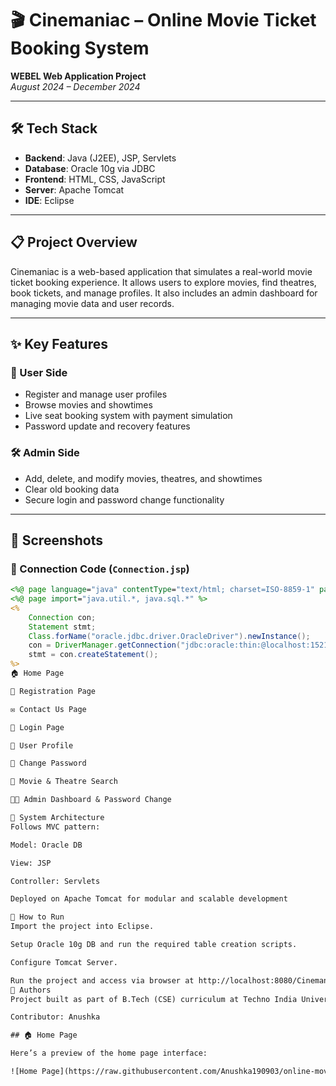 # 🎬 Cinemaniac – Online Movie Ticket Booking System

**WEBEL Web Application Project**  
_August 2024 – December 2024_

---

## 🛠 Tech Stack

- **Backend**: Java (J2EE), JSP, Servlets
- **Database**: Oracle 10g via JDBC
- **Frontend**: HTML, CSS, JavaScript
- **Server**: Apache Tomcat
- **IDE**: Eclipse

---

## 📋 Project Overview

Cinemaniac is a web-based application that simulates a real-world movie ticket booking experience. It allows users to explore movies, find theatres, book tickets, and manage profiles. It also includes an admin dashboard for managing movie data and user records.

---

## ✨ Key Features

### 👤 User Side
- Register and manage user profiles
- Browse movies and showtimes
- Live seat booking system with payment simulation
- Password update and recovery features

### 🛠 Admin Side
- Add, delete, and modify movies, theatres, and showtimes
- Clear old booking data
- Secure login and password change functionality

---

## 📸 Screenshots

### 🔌 Connection Code (`Connection.jsp`)
```jsp
<%@ page language="java" contentType="text/html; charset=ISO-8859-1" pageEncoding="ISO-8859-1"%>
<%@ page import="java.util.*, java.sql.*" %>
<%
    Connection con;
    Statement stmt;
    Class.forName("oracle.jdbc.driver.OracleDriver").newInstance();
    con = DriverManager.getConnection("jdbc:oracle:thin:@localhost:1521:XE", "system", "tiger");
    stmt = con.createStatement();
%>
🏠 Home Page

📝 Registration Page

✉️ Contact Us Page

🔐 Login Page

👤 User Profile

🔄 Change Password

🎥 Movie & Theatre Search

🧑‍💼 Admin Dashboard & Password Change

🧠 System Architecture
Follows MVC pattern:

Model: Oracle DB

View: JSP

Controller: Servlets

Deployed on Apache Tomcat for modular and scalable development

📌 How to Run
Import the project into Eclipse.

Setup Oracle 10g DB and run the required table creation scripts.

Configure Tomcat Server.

Run the project and access via browser at http://localhost:8080/Cinemaniac
🙌 Authors
Project built as part of B.Tech (CSE) curriculum at Techno India University.

Contributor: Anushka

## 🏠 Home Page

Here’s a preview of the home page interface:

![Home Page](https://raw.githubusercontent.com/Anushka190903/online-movie-ticket/main/pic.jpg)




